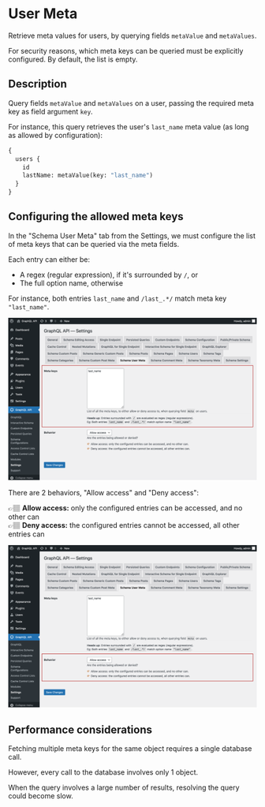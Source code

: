 # User Meta

Retrieve meta values for users, by querying fields `metaValue` and `metaValues`.

For security reasons, which meta keys can be queried must be explicitly configured. By default, the list is empty.

## Description

Query fields `metaValue` and `metaValues` on a user, passing the required meta key as field argument `key`.

For instance, this query retrieves the user's `last_name` meta value (as long as allowed by configuration):

```graphql
{
  users {
    id
    lastName: metaValue(key: "last_name")
  }
}
```

## Configuring the allowed meta keys

In the "Schema User Meta" tab from the Settings, we must configure the list of meta keys that can be queried via the meta fields.

Each entry can either be:

- A regex (regular expression), if it's surrounded by `/`, or
- The full option name, otherwise

For instance, both entries `last_name` and `/last_.*/` match meta key `"last_name"`.

![Defining the entries](../../images/schema-configuration-user-meta-entries.png "Defining the entries")

There are 2 behaviors, "Allow access" and "Deny access":

👉🏽 <strong>Allow access:</strong> only the configured entries can be accessed, and no other can<br/>
👉🏽 <strong>Deny access:</strong> the configured entries cannot be accessed, all other entries can

![Defining the access behavior](../../images/schema-configuration-user-meta-behavior.png "Defining the access behavior")

## Performance considerations

Fetching multiple meta keys for the same object requires a single database call.

However, every call to the database involves only 1 object.

When the query involves a large number of results, resolving the query could become slow.
